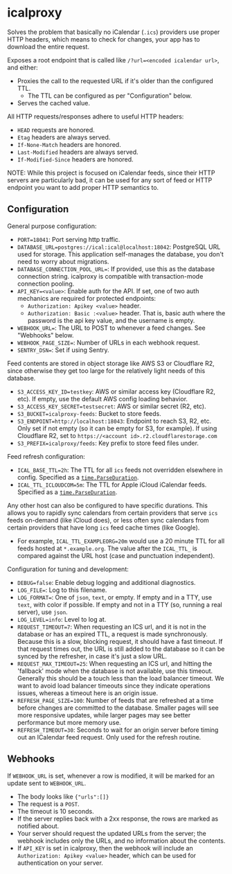 # icalproxy

Solves the problem that basically no iCalendar (`.ics`) providers use proper HTTP headers,
which means to check for changes, your app has to download the entire request.

Exposes a root endpoint that is called like `/?url=<encoded icalendar url>`,
and either:

- Proxies the call to the requested URL if it's older than the configured TTL.
  - The TTL can be configured as per "Configuration" below.
- Serves the cached value.

All HTTP requests/responses adhere to useful HTTP headers:
- `HEAD` requests are honored.
- `Etag` headers are always served.
- `If-None-Match` headers are honored.
- `Last-Modified` headers are always served.
- `If-Modified-Since` headers are honored.

NOTE: While this project is focused on iCalendar feeds,
since their HTTP servers are particularly bad,
it can be used for any sort of feed or HTTP endpoint you want to add proper HTTP semantics to.

## Configuration

General purpose configuration:

- `PORT=18041`: Port serving http traffic.
- `DATABASE_URL=postgres://ical:ical@localhost:18042`: PostgreSQL URL used for storage.
  This application self-manages the database, you don't need to worry about migrations.
- `DATABASE_CONNECTION_POOL_URL=`: If provided, use this as the database connection string.
  icalproxy is compatible with transaction-mode connection pooling.
- `API_KEY=<value>`: Enable auth for the API. If set, one of two auth mechanics are required for protected endpoints:
  - `Authorization: Apikey <value>` header.
  - `Authorization: Basic :<value>` header. That is, basic auth where the password is the api key value,
    and the username is empty.
- `WEBHOOK_URL=`: The URL to POST to whenever a feed changes. See "Webhooks" below.
- `WEBHOOK_PAGE_SIZE=`: Number of URLs in each webhook request.
- `SENTRY_DSN=`: Set if using Sentry.

Feed contents are stored in object storage like AWS S3 or Cloudflare R2,
since otherwise they get too large for the relatively light needs of this database.

- `S3_ACCESS_KEY_ID=testkey`: AWS or similar access key (Cloudflare R2, etc).
  If empty, use the default AWS config loading behavior.
- `S3_ACCESS_KEY_SECRET=testsecret`: AWS or similar secret (R2, etc).
- `S3_BUCKET=icalproxy-feeds`: Bucket to store feeds.
- `S3_ENDPOINT=http://localhost:18043`: Endpoint to reach S3, R2, etc.
  Only set if not empty (so it can be empty for S3, for example).
  If using Cloudflare R2, set to `https://<account id>.r2.cloudflarestorage.com`
- `S3_PREFIX=icalproxy/feeds`: Key prefix to store feed files under.

Feed refresh configuration:

- `ICAL_BASE_TTL=2h`: The TTL for all `ics` feeds not overridden elsewhere in config.
  Specified as a [`time.ParseDuration`](https://pkg.go.dev/time#ParseDuration).
- `ICAL_TTL_ICLOUDCOM=5m`: The TTL for Apple iCloud iCalendar feeds.
  Specified as a [`time.ParseDuration`](https://pkg.go.dev/time#ParseDuration).

Any other host can also be configured to have specific durations.
This allows you to rapidly sync calendars from certain providers that serve `ics` feeds on-demand (like iCloud does),
or less often sync calendars from certain providers that have long `ics` feed cache times (like Google).

- For example, `ICAL_TTL_EXAMPLEORG=20m` would use a 20 minute TTL for all feeds hosted at `*.example.org`.
  The value after the `ICAL_TTL_` is compared against the URL host (case and punctuation independent).

Configuration for tuning and development:

- `DEBUG=false`: Enable debug logging and additional diagnostics.
- `LOG_FILE=`: Log to this filename.
- `LOG_FORMAT=`: One of `json`, `text`, or empty. If empty and in a TTY, use `text`, with color if possible.
  If empty and not in a TTY (so, running a real server), use `json`.
- `LOG_LEVEL=info`: Level to log at.
- `REQUEST_TIMEOUT=7`: When requesting an ICS url, and it is not in the database or has an expired TTL,
  a request is made synchronously. Because this is a slow, blocking request,
  it should have a fast timeout. If that request times out, the URL is still added
  to the database so it can be synced by the refresher, in case it's just a slow URL.
- `REQUEST_MAX_TIMEOUT=25`: When requesting an ICS url, and hitting the 'fallback' mode when the database is not available,
  use this timeout. Generally this should be a touch less than the load balancer timeout.
  We want to avoid load balancer timeouts since they indicate operations issues,
  whereas a timeout here is an origin issue.
- `REFRESH_PAGE_SIZE=100`: Number of feeds that are refreshed at a time before changes are committed to the database.
  Smaller pages will see more responsive updates, while larger pages may see better performance but more memory use.
- `REFRESH_TIMEOUT=30`: Seconds to wait for an origin server before timing out an ICalendar feed request.
  Only used for the refresh routine.

## Webhooks

If `WEBHOOK_URL` is set, whenever a row is modified, it will be marked for an update sent to `WEBHOOK_URL`.

- The body looks like `{"urls":[]}`
- The request is a `POST`.
- The timeout is 10 seconds.
- If the server replies back with a 2xx response, the rows are marked as notified about.
- Your server should request the updated URLs from the server;
  the webhook includes only the URLs, and no information about the contents.
- If `API_KEY` is set in icalproxy, then the webhook will include an `Authorization: Apikey <value>` header,
  which can be used for authentication on your server.

